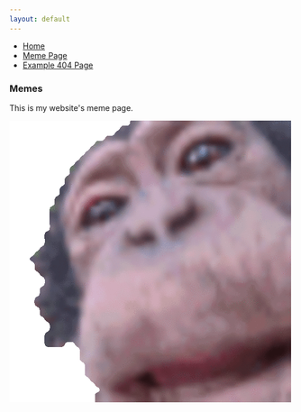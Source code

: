 ```yaml
---
layout: default
---
```

* [Home](./index.md)
* [Meme Page](./meme-page.md)
* [Example 404 Page](./another-page.html)

### Memes
  This is my website's meme page.

![munkegif](https://github.com/spierceVR/spierceVR.github.io/blob/master/_images/munke.gif?raw=true)


